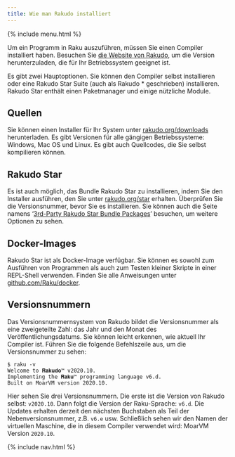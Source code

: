 ```yaml
---
title: Wie man Rakudo installiert
---
```


{% include menu.html %}

Um ein Programm in Raku auszuführen, müssen Sie einen Compiler installiert haben. Besuchen Sie [die Website von Rakudo](https://rakudo.org), um die Version herunterzuladen, die für Ihr Betriebssystem geeignet ist.

Es gibt zwei Hauptoptionen. Sie können den Compiler selbst installieren oder eine Rakudo Star Suite (auch als Rakudo * geschrieben) installieren. Rakudo Star enthält einen Paketmanager und einige nützliche Module.

## Quellen

Sie können einen Installer für Ihr System unter [rakudo.org/downloads](https://rakudo.org/downloads) herunterladen. Es gibt Versionen für alle gängigen Betriebssysteme: Windows, Mac OS und Linux. Es gibt auch Quellcodes, die Sie selbst kompilieren können.

## Rakudo Star

Es ist auch möglich, das Bundle Rakudo Star zu installieren, indem Sie den Installer ausführen, den Sie unter [rakudo.org/star](https://rakudo.org/star) erhalten. Überprüfen Sie die Versionsnummer, bevor Sie es installieren. Sie können auch die Seite namens ‘[3rd-Party Rakudo Star Bundle Packages](https://rakudo.org/star/third-party)’ besuchen, um weitere Optionen zu sehen.

## Docker-Images

Rakudo Star ist als Docker-Image verfügbar. Sie können es sowohl zum Ausführen von Programmen als auch zum Testen kleiner Skripte in einer REPL-Shell verwenden. Finden Sie alle Anweisungen unter [github.com/Raku/docker](https://github.com/Raku/docker).

## Versionsnummern

Das Versionsnummernsystem von Rakudo bildet die Versionsnummer als eine zweigeteilte Zahl: das Jahr und den Monat des Veröffentlichungsdatums. Sie können leicht erkennen, wie aktuell Ihr Compiler ist. Führen Sie die folgende Befehlszeile aus, um die Versionsnummer zu sehen:

```console
$ raku -v
Welcome to 𝐑𝐚𝐤𝐮𝐝𝐨™ v2020.10.
Implementing the 𝐑𝐚𝐤𝐮™ programming language v6.d.
Built on MoarVM version 2020.10.
```

Hier sehen Sie drei Versionsnummern. Die erste ist die Version von Rakudo selbst: `v2020.10`. Dann folgt die Version der Raku-Sprache: `v6.d`. Die Updates erhalten derzeit den nächsten Buchstaben als Teil der Nebenversionsnummer, z.B. `v6.e` usw. Schließlich sehen wir den Namen der virtuellen Maschine, die in diesem Compiler verwendet wird: MoarVM Version `2020.10`.

{% include nav.html %}
